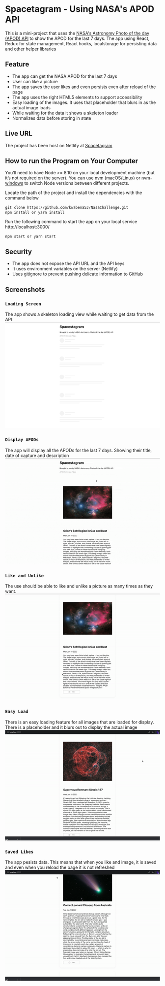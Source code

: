 # Spacetagram - Using NASA's APOD API

This is a mini-project that uses the [NASA's Astronomy Photo of the day (APOD) API](https://api.nasa.gov/) to show the APOD for the last 7 days.
The app using React, Redux for state management, React hooks, localstorage for persisting data and other helper libraries

## Feature
- The app can get the NASA APOD for the last 7 days
- User can like a picture
- The app saves the user likes and even persists even after reload of the page
- The app uses the right HTML5 elements to support accessibility
- Easy loading of the images. It uses that placeholder that blurs in as the actual image loads
- While waiting for the data it shows a skeleton loader
- Normalizes data before storing in state

## Live URL

The project has been host on Netlify at [Spacetagram](https://apodsnasa.netlify.app/)

## How to run the Program on Your Computer

You’ll need to have Node >= 8.10 on your local development machine (but it’s not required on the server). You can use [nvm](https://github.com/creationix/nvm#installation) (macOS/Linux) or [nvm-windows](https://github.com/coreybutler/nvm-windows#node-version-manager-nvm-for-windows) to switch Node versions between different projects.

Locate the path of the project and install the dependencies with the command below

```
git clone https://github.com/kwabena53/NasaChallenge.git
npm install or yarn install
```

Run the following command to start the app on your local service http://localhost:3000/

```
npm start or yarn start
```

## Security
- The app does not expose the API URL and the API keys
- It uses environment variables on the server (Netlify)
- Uses gitignore to prevent pushing delicate information to GitHub


## Screenshots

### `Loading Screen`
The app shows a skeleton loading view while waiting to get data from the API
![Loading Screen](src/Assets/screenshots/skeletonState.png "Loading Screen") 

### `Display APODs`
The app will display all the APODs for the last 7 days. Showing their title, date of capture and description
![Display APODs](src/Assets/screenshots/vid-apod-display.gif "Display APODs")

### `Like and Unlike`
The use should be able to like and unlike a picture as many times as they want.
![Like and Unlike](src/Assets/screenshots/likeunlike.gif "Like and Unlike image")

### `Easy Load`
There is an easy loading feature for all images that are loaded for display. There is a placeholder and it blurs out to display the actual image
![Easy Load](src/Assets/screenshots/easyloads.gif "Easy Load")

### `Saved Likes`
The app pesists data. This means that when you like and image, it is saved and even when you reload the page it is not refreshed
![Easy Load](src/Assets/screenshots/savelikes.gif "Easy Load")